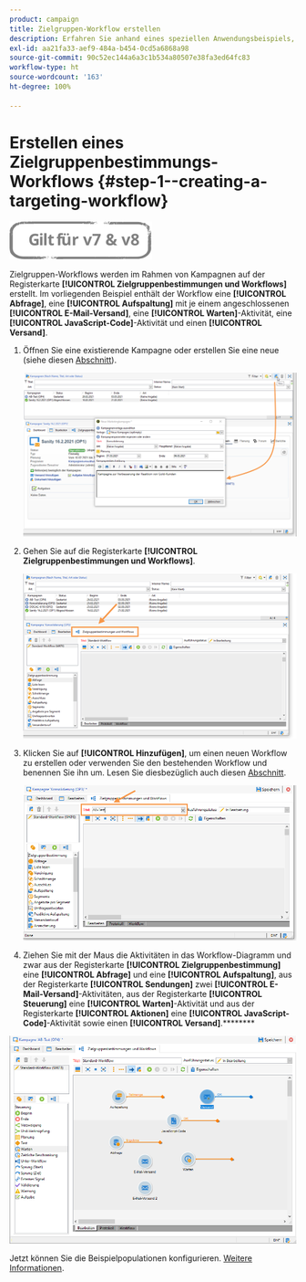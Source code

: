 ```yaml
---
product: campaign
title: Zielgruppen-Workflow erstellen
description: Erfahren Sie anhand eines speziellen Anwendungsbeispiels, wie Sie A/B-Tests durchführen.
exl-id: aa21fa33-aef9-484a-b454-0cd5a6868a98
source-git-commit: 90c52ec144a6a3c1b534a80507e38fa3ed64fc83
workflow-type: ht
source-wordcount: '163'
ht-degree: 100%

---
```


# Erstellen eines Zielgruppenbestimmungs-Workflows {#step-1--creating-a-targeting-workflow}

![](../../assets/common.svg)

Zielgruppen-Workflows werden im Rahmen von Kampagnen auf der Registerkarte **[!UICONTROL Zielgruppenbestimmungen und Workflows]** erstellt. Im vorliegenden Beispiel enthält der Workflow eine **[!UICONTROL Abfrage]**, eine **[!UICONTROL Aufspaltung]** mit je einem angeschlossenen **[!UICONTROL E-Mail-Versand]**, eine **[!UICONTROL Warten]**-Aktivität, eine **[!UICONTROL JavaScript-Code]**-Aktivität und einen **[!UICONTROL Versand]**.

1. Öffnen Sie eine existierende Kampagne oder erstellen Sie eine neue (siehe diesen [Abschnitt](../../campaign/using/setting-up-marketing-campaigns.md#creating-a-campaign)).

   ![](assets/use_case_abtesting_targetwkfl_001.png)

1. Gehen Sie auf die Registerkarte **[!UICONTROL Zielgruppenbestimmungen und Workflows]**.

   ![](assets/use_case_abtesting_targetwkfl_002.png)

1. Klicken Sie auf **[!UICONTROL Hinzufügen]**, um einen neuen Workflow zu erstellen oder verwenden Sie den bestehenden Workflow und benennen Sie ihn um. Lesen Sie diesbezüglich auch diesen [Abschnitt](../../campaign/using/marketing-campaign-deliveries.md#selecting-the-target-population).

   ![](assets/use_case_abtesting_targetwkfl_003.png)

1. Ziehen Sie mit der Maus die Aktivitäten in das Workflow-Diagramm und zwar aus der Registerkarte **[!UICONTROL Zielgruppenbestimmung]** eine **[!UICONTROL Abfrage]** und eine **[!UICONTROL Aufspaltung]**, aus der Registerkarte **[!UICONTROL Sendungen]** zwei **[!UICONTROL E-Mail-Versand]**-Aktivitäten, aus der Registerkarte **[!UICONTROL Steuerung]** eine **[!UICONTROL Warten]**-Aktivität und aus der Registerkarte **[!UICONTROL Aktionen]** eine **[!UICONTROL JavaScript-Code]**-Aktivität sowie einen **[!UICONTROL Versand]**.********

![](assets/use_case_abtesting_targetwkfl_004.png)

Jetzt können Sie die Beispielpopulationen konfigurieren. [Weitere Informationen](a-b-testing-uc-population-samples.md).
